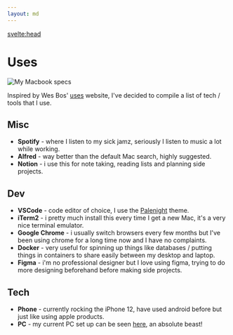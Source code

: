 ```yaml
---
layout: md
---
```


<svelte:head>

<title>Dane Miller - Uses</title>
</svelte:head>

# Uses

![My Macbook specs](https://i.imgur.com/uj2ujNP.png)

Inspired by Wes Bos' [uses](https://uses.tech/) website, I've decided to compile a list of tech / tools that I use.

## Misc

- **Spotify** - where I listen to my sick jamz, seriously I listen to music a lot while working.
- **Alfred** - way better than the default Mac search, highly suggested.
- **Notion** - i use this for note taking, reading lists and planning side projects.

## Dev

- **VSCode** - code editor of choice, I use the [Palenight](https://marketplace.visualstudio.com/items?itemName=whizkydee.material-palenight-theme) theme.
- **iTerm2** - i pretty much install this every time I get a new Mac, it's a very nice terminal emulator.
- **Google Chrome** - i usually switch browsers every few months but I've been using chrome for a long time now and I have no complaints.
- **Docker** - very useful for spinning up things like databases / putting things in containers to share easily between my desktop and laptop.
- **Figma** - i'm no professional designer but I love using figma, trying to do more designing beforehand before making side projects.

## Tech

- **Phone** - currently rocking the iPhone 12, have used android before but just like using apple products.
- **PC** - my current PC set up can be seen [here](https://pcpartpicker.com/user/Danex2/saved/#view=XBNLJx), an absolute beast!
